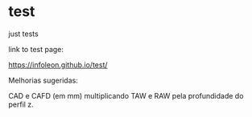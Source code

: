 # test
just tests


link to test page:


<a href = "https://infoleon.github.io/test/">https://infoleon.github.io/test/</a>



Melhorias sugeridas:

CAD e CAFD (em mm) multiplicando TAW e RAW pela profundidade do perfil z.





